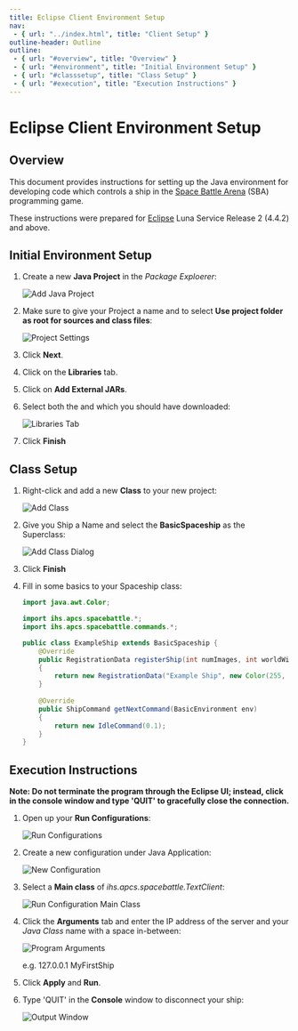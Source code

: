 ```yaml
---
title: Eclipse Client Environment Setup
nav:
 - { url: "../index.html", title: "Client Setup" }
outline-header: Outline
outline:
 - { url: "#overview", title: "Overview" }
 - { url: "#environment", title: "Initial Environment Setup" }
 - { url: "#classsetup", title: "Class Setup" }
 - { url: "#execution", title: "Execution Instructions" }
---
```


Eclipse Client Environment Setup
=====================

<a name="overview"></a>Overview
-----------

This document provides instructions for setting up the Java environment for developing code which controls a ship in the [Space Battle Arena](http://battlearena.mikeware.com/) (SBA) programming game.

These instructions were prepared for [Eclipse](http://www.eclipse.org/) Luna Service Release 2 (4.4.2) and above.

<a name="environment"></a>Initial Environment Setup
-----------------------------

1. Create a new **Java Project** in the *Package Exploerer*:

	![Add Java Project](NewJavaProject.png)

2. Make sure to give your Project a name and to select **Use project folder as root for sources and class files**:

	![Project Settings](NewJavaProjectDialog1.png)

3. Click **Next**.

4. Click on the **Libraries** tab.	

5. Click on **Add External JARs**.

6. Select both the <?# ReleasePathLink "gson-2.2.jar" /?> and <?# ReleasePathLink "SpaceBattle.jar" /?> which you should have downloaded:

	![Libraries Tab](NewJavaProjectDialog2.png)
	
7. Click **Finish**

<a name="classsetup"></a>Class Setup
----------------------

1. Right-click and add a new **Class** to your new project:

	![Add Class](AddClass.png)
	
2. Give you Ship a Name and select the **BasicSpaceship** as the Superclass:

	![Add Class Dialog](AddClassDialog.png)
	
3. Click **Finish**
	
4. Fill in some basics to your Spaceship class:

	```java
	import java.awt.Color;

	import ihs.apcs.spacebattle.*;
	import ihs.apcs.spacebattle.commands.*;

	public class ExampleShip extends BasicSpaceship {
		@Override
		public RegistrationData registerShip(int numImages, int worldWidth, int worldHeight)
		{
			return new RegistrationData("Example Ship", new Color(255, 255, 255), 0);
		}
		
		@Override
		public ShipCommand getNextCommand(BasicEnvironment env)
		{
			return new IdleCommand(0.1);
		}
	}
	```
	
<a name="execution"></a>Execution Instructions
-------------------------

**Note: Do not terminate the program through the Eclipse UI; instead, click in the console window and type 'QUIT' to gracefully close the connection.**

1. Open up your **Run Configurations**:

	![Run Configurations](RunConfigurations.png)
	
2. Create a new configuration under Java Application:

	![New Configuration](NewConfiguration.png)
	
3. Select a **Main class** of *ihs.apcs.spacebattle.TextClient*:

	![Run Configuration Main Class](RunConfigurationDialog.png)
	
4. Click the **Arguments** tab and enter the IP address of the server and your *Java Class* name with a space in-between:

	![Program Arguments](RunArguments.png)
	
	e.g. 127.0.0.1 MyFirstShip

5. Click **Apply** and **Run**.

6. Type 'QUIT' in the **Console** window to disconnect your ship:

	![Output Window](Disconnect.png)
